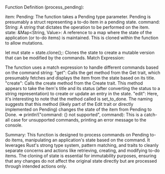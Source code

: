 Function Definition (process_pending):

item: Pending: The function takes a Pending type parameter. Pending is presumably a struct representing a to-do item in a pending state.
command: String: A string that dictates the operation to be performed on the item.
state: &Map<String, Value>: A reference to a map where the state of the application (or to-do items) is maintained. This is cloned within the function to allow mutations.

let mut state = state.clone();: Clones the state to create a mutable version that can be modified by the commands.
Match Expression:

The function uses a match expression to handle different commands based on the command string:
"get": Calls the get method from the Get trait, which presumably fetches and displays the item from the state based on its title.
"create": Calls the create method from the Create trait. This method appears to take the item's title and its status (after converting the status to a string representation) to create or update an entry in the state.
"edit": Here, it's interesting to note that the method called is set_to_done. The naming suggests that this method (likely part of the Edit trait or directly implemented on Pending) changes the state of the item from Pending to Done.
=> println!("command: {} not supported", command): This is a catch-all case for unsupported commands, printing an error message to the console.


Summary:
This function is designed to process commands on Pending to-do items, manipulating an application's state based on the command. It leverages Rust's strong type system, pattern matching, and traits to cleanly separate concerns and actions like retrieving, creating, and modifying to-do items. The cloning of state is essential for immutability purposes, ensuring that any changes do not affect the original state directly but are processed through intended actions only.